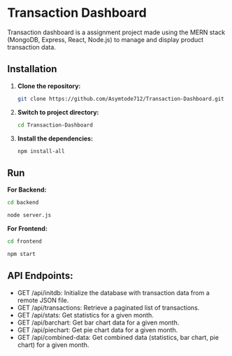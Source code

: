 # Transaction Dashboard

Transaction dashboard is a assignment project made using the MERN stack (MongoDB, Express, React, Node.js) to manage and display product transaction data.

## Installation

1. **Clone the repository:**
   
   ```bash
   git clone https://github.com/Asymtode712/Transaction-Dashboard.git
   ```
2. **Switch to project directory:**
   
   ```bash
   cd Transaction-Dashboard
   ```
3. **Install the dependencies:**

   ```bash
   npm install-all
   ```

## Run

**For Backend:**

   ```bash
   cd backend
   ```

   ```bash
   node server.js
   ```

**For Frontend:**

   ```bash
   cd frontend
   ```

   ```bash
   npm start
   ```   

## API Endpoints:

- GET /api/initdb: Initialize the database with transaction data from a remote JSON file.
- GET /api/transactions: Retrieve a paginated list of transactions.
- GET /api/stats: Get statistics for a given month.
- GET /api/barchart: Get bar chart data for a given month.
- GET /api/piechart: Get pie chart data for a given month.
- GET /api/combined-data: Get combined data (statistics, bar chart, pie chart) for a given month.

